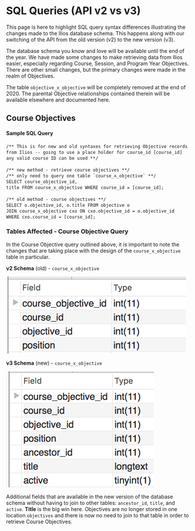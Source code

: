 # SQL Queries \(API v2 vs v3\)

This page is here to highlight SQL query syntax differences illustrating the changes made to the Ilios database schema. This happens along with our switching of the API from the old version \(v2\) to the new version \(v3\).

The database schema you know and love will be available until the end of the year. We have made some changes to make retrieving data from Ilios easier, especially regarding Course, Session, and Program Year Objectives. There are other small changes, but the primary changes were made in the realm of Objectives.

The table `objective_x_objective` will be completely removed at the end of 2020. The parental Objective relationships contained therein will be available elsewhere and documented here.

## Course Objectives

#### Sample SQL Query

```text
/** This is for new and old syntaxes for retrieving Objective records 
from Ilios -- going to use a place holder for course_id [course_id]
any valid course ID can be used **/

/** new method - retrieve course objectives **/
/** only need to query one table `course_x_objective` **/
SELECT course_objective_id, 
title FROM course_x_objective WHERE course_id = [course_id];

/** old method - course objectives **/
SELECT o.objective_id, o.title FROM objective o 
JOIN course_x_objective cxo ON cxo.objective_id = o.objective_id
WHERE cxo.course_id = [course_id];
```

### Tables Affected - Course Objective Query

In the Course Objective query outlined above, it is important to note the changes that are taking place with the design of the `course_x_objective` table in particular.

**v2 Schema** \(old\) - `course_x_objective`

![](../.gitbook/assets/crs_x_obj_old.png)

**v3 Schema** \(new\) - `course_x_objective`

![](../.gitbook/assets/crs_x_obj_new.png)

Additional fields that are available in the new version of the database schema without having to join to other tables: `ancestor_id`, `title`, and `active`. **Title** is the big win here. Objectives are no longer stored in one location `objectives` and there is now no need to join to that table in order to retrieve Course Objectives.  






